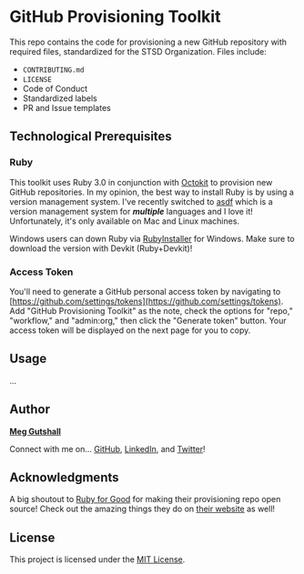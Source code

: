 # GitHub Provisioning Toolkit

This repo contains the code for provisioning a new GitHub repository with required files, standardized for the STSD Organization. Files include:

- `CONTRIBUTING.md`
- `LICENSE`
- Code of Conduct
- Standardized labels
- PR and Issue templates

## Technological Prerequisites

### Ruby

This toolkit uses Ruby 3.0 in conjunction with [Octokit] to provision new GitHub repositories. In my opinion, the best way to install Ruby is by using a version management system. I've recently switched to [asdf] which is a version management system for ***multiple*** languages and I love it! Unfortunately, it's only available on Mac and Linux machines.

Windows users can down Ruby via [RubyInstaller] for Windows. Make sure to download the version with Devkit (Ruby+Devkit)!

### Access Token

You'll need to generate a GitHub personal access token by navigating to [https://github.com/settings/tokens](https://github.com/settings/tokens). Add "GitHub Provisioning Toolkit" as the note, check the options for "repo," "workflow," and "admin:org," then click the "Generate token" button. Your access token will be displayed on the next page for you to copy.

## Usage

...

## Author

**[Meg Gutshall]**

Connect with me on... [GitHub], [LinkedIn], and [Twitter]!

## Acknowledgments

A big shoutout to [Ruby for Good] for making their provisioning repo open source! Check out the amazing things they do on [their website](https://rubyforgood.org/) as well!

## License

This project is licensed under the [MIT License](LICENSE).

[Octokit]: https://github.com/octokit/octokit.rb "Ruby toolkit for the GitHub API"
[asdf]: https://asdf-vm.com/#/ "Manage multiple runtime versions with a single CLI tool"
[RubyInstaller]: https://rubyinstaller.org/ "The easy way to install Ruby on Windows"
[Ruby for Good]: https://github.com/rubyforgood "Dedicated to making the world gooder"

[Meg Gutshall]: https://meghangutshall.com/ "Meg Gutshall's website"
[GitHub]: https://github.com/meg-gutshall "Meg Gutshall's GitHub profile"
[LinkedIn]: https://www.linkedin.com/in/meghan-gutshall/ "Meg Gutshall's LinkedIn profile"
[Twitter]: https://twitter.com/meg_gutshall "Meg Gutshall's Twitter profile"
